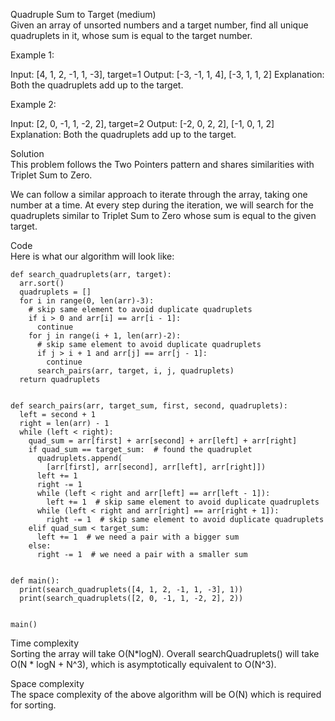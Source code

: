 Quadruple Sum to Target (medium) \
Given an array of unsorted numbers and a target number, find all unique quadruplets in it, whose sum is equal to the target number.

Example 1:

Input: [4, 1, 2, -1, 1, -3], target=1
Output: [-3, -1, 1, 4], [-3, 1, 1, 2]
Explanation: Both the quadruplets add up to the target.

Example 2:

Input: [2, 0, -1, 1, -2, 2], target=2
Output: [-2, 0, 2, 2], [-1, 0, 1, 2]
Explanation: Both the quadruplets add up to the target.

Solution \
This problem follows the Two Pointers pattern and shares similarities with Triplet Sum to Zero.

We can follow a similar approach to iterate through the array, taking one number at a time. At every step during the iteration, we will search for the quadruplets similar to Triplet Sum to Zero whose sum is equal to the given target.

Code \
Here is what our algorithm will look like:
```
def search_quadruplets(arr, target):
  arr.sort()
  quadruplets = []
  for i in range(0, len(arr)-3):
    # skip same element to avoid duplicate quadruplets
    if i > 0 and arr[i] == arr[i - 1]:
      continue
    for j in range(i + 1, len(arr)-2):
      # skip same element to avoid duplicate quadruplets
      if j > i + 1 and arr[j] == arr[j - 1]:
        continue
      search_pairs(arr, target, i, j, quadruplets)
  return quadruplets


def search_pairs(arr, target_sum, first, second, quadruplets):
  left = second + 1
  right = len(arr) - 1
  while (left < right):
    quad_sum = arr[first] + arr[second] + arr[left] + arr[right]
    if quad_sum == target_sum:  # found the quadruplet
      quadruplets.append(
        [arr[first], arr[second], arr[left], arr[right]])
      left += 1
      right -= 1
      while (left < right and arr[left] == arr[left - 1]):
        left += 1  # skip same element to avoid duplicate quadruplets
      while (left < right and arr[right] == arr[right + 1]):
        right -= 1  # skip same element to avoid duplicate quadruplets
    elif quad_sum < target_sum:
      left += 1  # we need a pair with a bigger sum
    else:
      right -= 1  # we need a pair with a smaller sum


def main():
  print(search_quadruplets([4, 1, 2, -1, 1, -3], 1))
  print(search_quadruplets([2, 0, -1, 1, -2, 2], 2))


main()
```

Time complexity \
Sorting the array will take O(N*logN). Overall searchQuadruplets() will take O(N * logN + N^3), which is asymptotically equivalent to O(N^3).

Space complexity \
The space complexity of the above algorithm will be O(N) which is required for sorting.